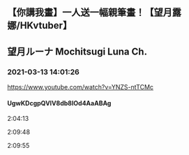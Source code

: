 ## 【你講我畫】一人送一幅親筆畫！【望月露娜/HKvtuber】
## 望月ルーナ  Mochitsugi Luna Ch.
### 2021-03-13 14:01:26
https://www.youtube.com/watch?v=YNZS-ntTCMc
#### UgwKDcgpQVlV8db8lOd4AaABAg
2:04:13

2:09:48

2:09:55

